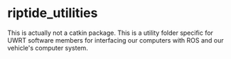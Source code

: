 # riptide_utilities
This is actually not a catkin package. This is a utility folder specific for UWRT software members for interfacing our computers with ROS and our vehicle's computer system.
